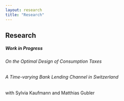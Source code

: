 ```yaml
---
layout: research
title: "Research"
---
```


## Research

##### Work in Progress

###### On the Optimal Design of Consumption Taxes

###### A Time-varying Bank Lending Channel in Switzerland
with Sylvia Kaufmann and Matthias Gubler


